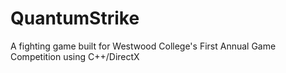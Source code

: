# QuantumStrike
A fighting game built for Westwood College's First Annual Game Competition using C++/DirectX
